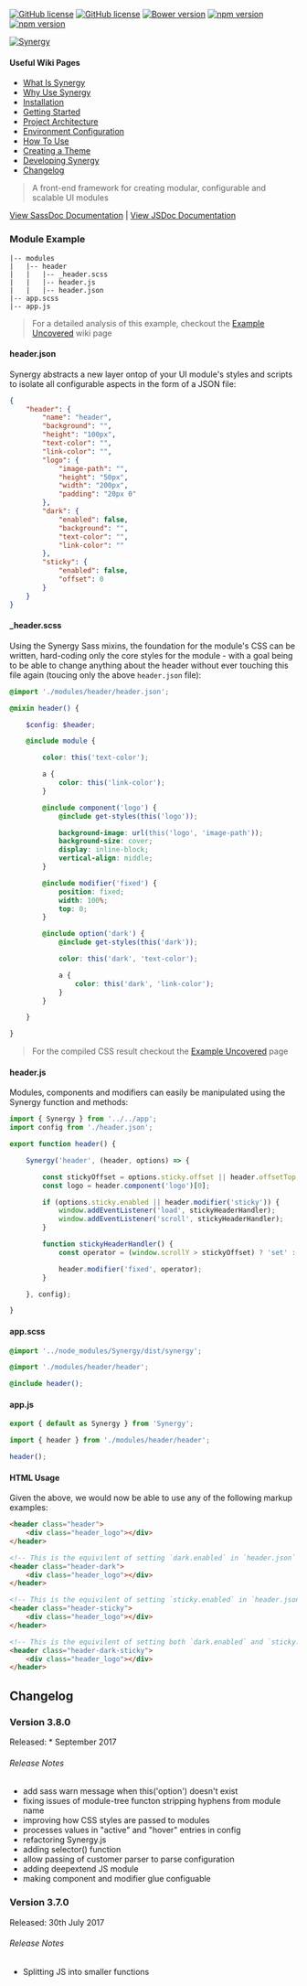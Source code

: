 [![GitHub license](https://img.shields.io/badge/license-MIT-blue.svg)](https://github.com/esr360/Synergy/blob/master/LICENSE)
[![GitHub license](https://api.travis-ci.org/esr360/Synergy.svg)](https://travis-ci.org/esr360/Synergy)
[![Bower version](https://badge.fury.io/bo/Synergy.svg)](https://badge.fury.io/bo/Synergy)
[![npm version](https://badge.fury.io/js/Synergy.svg)](https://badge.fury.io/js/Synergy)
[![npm version](https://img.shields.io/npm/dm/synergy.svg)](https://badge.fury.io/js/Synergy)

[![Synergy](https://raw.githubusercontent.com/esr360/Synergy/gh-pages/logo-small.png "Synergy Logo")](https://github.com/esr360/Synergy)

#### Useful Wiki Pages

* [What Is Synergy](https://github.com/esr360/Synergy/wiki/What-Is-Synergy)
* [Why Use Synergy](https://github.com/esr360/Synergy/wiki/Why-Use-Synergy)
* [Installation](https://github.com/esr360/Synergy/wiki/Installation)
* [Getting Started](https://github.com/esr360/Synergy/wiki/Getting-Started)
* [Project Architecture](https://github.com/esr360/Synergy/wiki/Project-Architecture)
* [Environment Configuration](https://github.com/esr360/Synergy/wiki/Environment-Configuration)
* [How To Use](https://github.com/esr360/Synergy/wiki/How-To-Use)
* [Creating a Theme](https://github.com/esr360/Synergy/wiki/Creating-a-Theme)
* [Developing Synergy](https://github.com/esr360/Synergy/wiki/Developing-Synergy)
* [Changelog](https://github.com/esr360/Synergy/wiki/Changelog)

> A front-end framework for creating modular, configurable and scalable UI modules

[View SassDoc Documentation](http://esr360.github.io/Synergy/docs/sass) | [View JSDoc Documentation](http://esr360.github.io/Synergy/docs/js)

### Module Example

```
|-- modules
|   |-- header
|   |   |-- _header.scss
|   |   |-- header.js
|   |   |-- header.json
|-- app.scss
|-- app.js
```

> For a detailed analysis of this example, checkout the [Example Uncovered](#TODO) wiki page

#### header.json

Synergy abstracts a new layer ontop of your UI module's styles and scripts to isolate all configurable aspects in the form of a JSON file:

```json
{
    "header": {
        "name": "header",
        "background": "",
        "height": "100px",
        "text-color": "",
        "link-color": "",
        "logo": {
            "image-path": "",
            "height": "50px",
            "width": "200px",
            "padding": "20px 0"
        },
        "dark": {
            "enabled": false,
            "background": "",
            "text-color": "",
            "link-color": ""
        },
        "sticky": {
            "enabled": false,
            "offset": 0
        }
    }
}
```

#### _header.scss

Using the Synergy Sass mixins, the foundation for the module's CSS can be written, hard-coding only the core styles for the module - with a goal being to be able to change anything about the header without ever touching this file again (toucing only the above `header.json` file):

```scss
@import './modules/header/header.json';

@mixin header() {

    $config: $header;

    @include module {

        color: this('text-color');

        a {
            color: this('link-color');
        }

        @include component('logo') {
            @include get-styles(this('logo'));

            background-image: url(this('logo', 'image-path'));
            background-size: cover;
            display: inline-block;
            vertical-align: middle;
        }

        @include modifier('fixed') {
            position: fixed;
            width: 100%;
            top: 0;
        }

        @include option('dark') {
            @include get-styles(this('dark'));

            color: this('dark', 'text-color');

            a {
                color: this('dark', 'link-color');
            }
        }

    }

}
```

> For the compiled CSS result checkout the [Example Uncovered](#TODO) page

#### header.js

Modules, components and modifiers can easily be manipulated using the Synergy function and methods:

```js
import { Synergy } from '../../app';
import config from './header.json';

export function header() {

    Synergy('header', (header, options) => {

        const stickyOffset = options.sticky.offset || header.offsetTop;
        const logo = header.component('logo')[0];

        if (options.sticky.enabled || header.modifier('sticky')) {
            window.addEventListener('load', stickyHeaderHandler);
            window.addEventListener('scroll', stickyHeaderHandler);
        }

        function stickyHeaderHandler() {
            const operator = (window.scrollY > stickyOffset) ? 'set' : 'unset';

            header.modifier('fixed', operator);
        }

    }, config);

}
```

#### app.scss

```scss
@import '../node_modules/Synergy/dist/synergy';

@import './modules/header/header';

@include header();
```

#### app.js

```js
export { default as Synergy } from 'Synergy';

import { header } from './modules/header/header';

header();
```

#### HTML Usage

Given the above, we would now be able to use any of the following markup examples:

```html
<header class="header">
    <div class="header_logo"></div>
</header>
```

```html
<!-- This is the equivilent of setting `dark.enabled` in `header.json` to `true` -->
<header class="header-dark">
    <div class="header_logo"></div>
</header>
```

```html
<!-- This is the equivilent of setting `sticky.enabled` in `header.json` to `true` -->
<header class="header-sticky">
    <div class="header_logo"></div>
</header>
```

```html
<!-- This is the equivilent of setting both `dark.enabled` and `sticky.enabled` in `header.json` to `true` -->
<header class="header-dark-sticky">
    <div class="header_logo"></div>
</header>
```

## Changelog

### Version 3.8.0

Released: * September 2017

###### Release Notes

* add sass warn message when this('option') doesn't exist
* fixing issues of module-tree functon stripping hyphens from module name
* improving how CSS styles are passed to modules
* processes values in "active" and "hover" entries in config
* refactoring Synergy.js
* adding selector() function
* allow passing of customer parser to parse configuration
* adding deepextend JS module
* making component and modifier glue configuable

### Version 3.7.0

Released: 30th July 2017

###### Release Notes

* Splitting JS into smaller functions